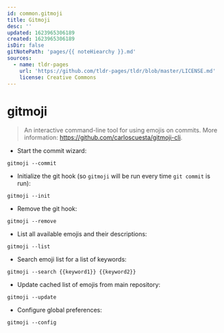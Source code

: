 ```yaml
---
id: common.gitmoji
title: Gitmoji
desc: ''
updated: 1623965306189
created: 1623965306189
isDir: false
gitNotePath: 'pages/{{ noteHiearchy }}.md'
sources:
  - name: tldr-pages
    url: 'https://github.com/tldr-pages/tldr/blob/master/LICENSE.md'
    license: Creative Commons
---
```

# gitmoji

> An interactive command-line tool for using emojis on commits.
> More information: <https://github.com/carloscuesta/gitmoji-cli>.

- Start the commit wizard:

`gitmoji --commit`

- Initialize the git hook (so `gitmoji` will be run every time `git commit` is run):

`gitmoji --init`

- Remove the git hook:

`gitmoji --remove`

- List all available emojis and their descriptions:

`gitmoji --list`

- Search emoji list for a list of keywords:

`gitmoji --search {{keyword1}} {{keyword2}}`

- Update cached list of emojis from main repository:

`gitmoji --update`

- Configure global preferences:

`gitmoji --config`

